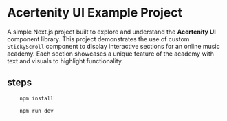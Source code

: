 # Acertenity UI Example Project

A simple Next.js project built to explore and understand the **Acertenity UI** component library. This project demonstrates the use of custom `StickyScroll` component to display interactive sections for an online music academy. Each section showcases a unique feature of the academy with text and visuals to highlight functionality.


## steps
```bash
    npm install 
```
```bash
    npm run dev
```